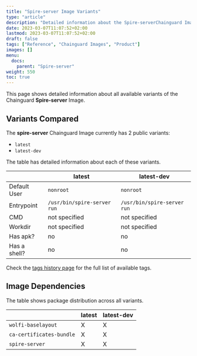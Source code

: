 ```yaml
---
title: "Spire-server Image Variants"
type: "article"
description: "Detailed information about the Spire-serverChainguard Image variants"
date: 2023-03-07T11:07:52+02:00
lastmod: 2023-03-07T11:07:52+02:00
draft: false
tags: ["Reference", "Chainguard Images", "Product"]
images: []
menu:
  docs:
    parent: "Spire-server"
weight: 550
toc: true
---
```


This page shows detailed information about all available variants of the Chainguard **Spire-server** Image.

## Variants Compared
The **spire-server** Chainguard Image currently has 2 public variants: 

- `latest`
- `latest-dev`

The table has detailed information about each of these variants.

|              | latest                      | latest-dev                  |
|--------------|-----------------------------|-----------------------------|
| Default User | `nonroot`                   | `nonroot`                   |
| Entrypoint   | `/usr/bin/spire-server run` | `/usr/bin/spire-server run` |
| CMD          | not specified               | not specified               |
| Workdir      | not specified               | not specified               |
| Has apk?     | no                          | no                          |
| Has a shell? | no                          | no                          |

Check the [tags history page](/chainguard/chainguard-images/reference/spire-server/tags_history/) for the full list of available tags.
## Image Dependencies
The table shows package distribution across all variants.

|                          | latest | latest-dev |
|--------------------------|--------|------------|
| `wolfi-baselayout`       | X      | X          |
| `ca-certificates-bundle` | X      | X          |
| `spire-server`           | X      | X          |
